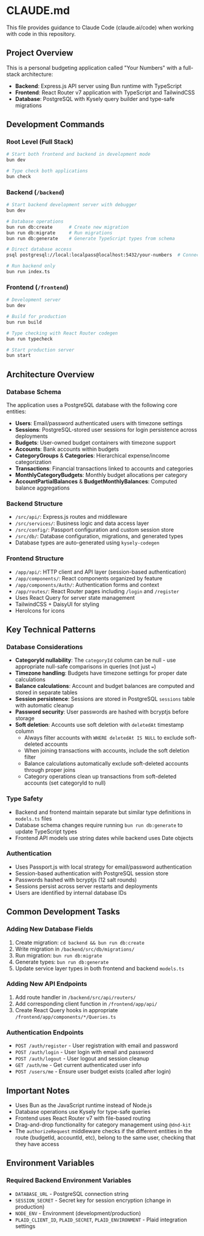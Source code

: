# CLAUDE.md

This file provides guidance to Claude Code (claude.ai/code) when working with code in this repository.

## Project Overview

This is a personal budgeting application called "Your Numbers" with a full-stack architecture:

- **Backend**: Express.js API server using Bun runtime with TypeScript
- **Frontend**: React Router v7 application with TypeScript and TailwindCSS
- **Database**: PostgreSQL with Kysely query builder and type-safe migrations

## Development Commands

### Root Level (Full Stack)

```bash
# Start both frontend and backend in development mode
bun dev

# Type check both applications
bun check
```

### Backend (`/backend`)

```bash
# Start backend development server with debugger
bun dev

# Database operations
bun run db:create      # Create new migration
bun run db:migrate     # Run migrations
bun run db:generate    # Generate TypeScript types from schema

# Direct database access
psql postgresql://local:localpass@localhost:5432/your-numbers  # Connect to local database

# Run backend only
bun run index.ts
```

### Frontend (`/frontend`)

```bash
# Development server
bun dev

# Build for production
bun run build

# Type checking with React Router codegen
bun run typecheck

# Start production server
bun start
```

## Architecture Overview

### Database Schema

The application uses a PostgreSQL database with the following core entities:

- **Users**: Email/password authenticated users with timezone settings
- **Sessions**: PostgreSQL-stored user sessions for login persistence across deployments
- **Budgets**: User-owned budget containers with timezone support
- **Accounts**: Bank accounts within budgets
- **CategoryGroups** & **Categories**: Hierarchical expense/income categorization
- **Transactions**: Financial transactions linked to accounts and categories
- **MonthlyCategoryBudgets**: Monthly budget allocations per category
- **AccountPartialBalances** & **BudgetMonthlyBalances**: Computed balance aggregations

### Backend Structure

- `/src/api/`: Express.js routes and middleware
- `/src/services/`: Business logic and data access layer
- `/src/config/`: Passport configuration and custom session store
- `/src/db/`: Database configuration, migrations, and generated types
- Database types are auto-generated using `kysely-codegen`

### Frontend Structure

- `/app/api/`: HTTP client and API layer (session-based authentication)
- `/app/components/`: React components organized by feature
- `/app/components/Auth/`: Authentication forms and context
- `/app/routes/`: React Router pages including `/login` and `/register`
- Uses React Query for server state management
- TailwindCSS + DaisyUI for styling
- HeroIcons for icons

## Key Technical Patterns

### Database Considerations

- **CategoryId nullability**: The `categoryId` column can be null - use appropriate null-safe comparisons in queries (not just `=`)
- **Timezone handling**: Budgets have timezone settings for proper date calculations
- **Balance calculations**: Account and budget balances are computed and stored in separate tables
- **Session persistence**: Sessions are stored in PostgreSQL `sessions` table with automatic cleanup
- **Password security**: User passwords are hashed with bcryptjs before storage
- **Soft deletion**: Accounts use soft deletion with `deletedAt` timestamp column
  - Always filter accounts with `WHERE deletedAt IS NULL` to exclude soft-deleted accounts
  - When joining transactions with accounts, include the soft deletion filter
  - Balance calculations automatically exclude soft-deleted accounts through proper joins
  - Category operations clean up transactions from soft-deleted accounts (set categoryId to null)

### Type Safety

- Backend and frontend maintain separate but similar type definitions in `models.ts` files
- Database schema changes require running `bun run db:generate` to update TypeScript types
- Frontend API models use string dates while backend uses Date objects

### Authentication

- Uses Passport.js with local strategy for email/password authentication
- Session-based authentication with PostgreSQL session store
- Passwords hashed with bcryptjs (12 salt rounds)
- Sessions persist across server restarts and deployments
- Users are identified by internal database IDs

## Common Development Tasks

### Adding New Database Fields

1. Create migration: `cd backend && bun run db:create`
2. Write migration in `/backend/src/db/migrations/`
3. Run migration: `bun run db:migrate`
4. Generate types: `bun run db:generate`
5. Update service layer types in both frontend and backend `models.ts`

### Adding New API Endpoints

1. Add route handler in `/backend/src/api/routers/`
2. Add corresponding client function in `/frontend/app/api/`
3. Create React Query hooks in appropriate `/frontend/app/components/*/Queries.ts`

### Authentication Endpoints

- `POST /auth/register` - User registration with email and password
- `POST /auth/login` - User login with email and password
- `POST /auth/logout` - User logout and session cleanup
- `GET /auth/me` - Get current authenticated user info
- `POST /users/me` - Ensure user budget exists (called after login)

## Important Notes

- Uses Bun as the JavaScript runtime instead of Node.js
- Database operations use Kysely for type-safe queries
- Frontend uses React Router v7 with file-based routing
- Drag-and-drop functionality for category management using `@dnd-kit`
- The `authorizeRequest` middleware checks if the different entities in the route (budgetId, accountId, etc), belong to the same user, checking that they have access

## Environment Variables

### Required Backend Environment Variables

- `DATABASE_URL` - PostgreSQL connection string
- `SESSION_SECRET` - Secret key for session encryption (change in production)
- `NODE_ENV` - Environment (development/production)
- `PLAID_CLIENT_ID`, `PLAID_SECRET`, `PLAID_ENVIRONMENT` - Plaid integration settings
